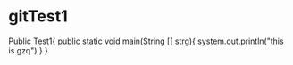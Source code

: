 # gitTest1
Public Test1{
    public static void main(String [] strg){
     	system.out.println("this is gzq")
    } 
}
